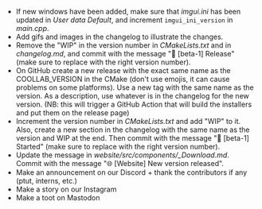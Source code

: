 - If new windows have been added, make sure that *imgui.ini* has been updated in *User data Default*, and increment `imgui_ini_version` in *main.cpp*.
- Add gifs and images in the changelog to illustrate the changes.
- Remove the "WIP" in the version number in *CMakeLists.txt* and in *changelog.md*, and commit with the message "🔖 [beta-1] Release" (make sure to replace with the right version number).
- On GitHub create a new release with the exact same name as the COOLLAB_VERSION in the CMake (don't use emojis, it can cause problems on some platforms). Use a new tag with the same name as the version. As a description, use whatever is in the changelog for the new version. (NB: this will trigger a GitHub Action that will build the installers and put them on the release page)
- Increment the version number in *CMakeLists.txt* and add "WIP" to it. Also, create a new section in the changelog with the same name as the version and WIP at the end. Then commit with the message "🎉 [beta-1] Started" (make sure to replace with the right version number).
- Update the message in *website/src/components/_Download.md*. Commit with the message "🌐 [Website] New version released".
- Make an announcement on our Discord + thank the contributors if any (ptut, interns, etc.)
- Make a story on our Instagram
- Make a toot on Mastodon